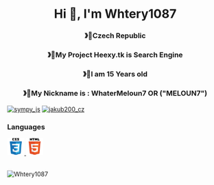 <h1 align="center">Hi 👋, I'm Whtery1087</h1>
<h3 align="center">》🎉Czech Republic</h3>

<h3 align="center">》🔎My Project Heexy.tk is Search Engine</h3>
<h3 align="center">》🔴I am 15 Years old</h3></h3>
<h3 align="center">》🍉My Nickname is : WhaterMeloun7 OR ("MELOUN7")</h3>

<p align="left">
<a href="https://twitter.com/Meloun7D" target="blank"><img align="center" src="https://raw.githubusercontent.com/rahuldkjain/github-profile-readme-generator/master/src/images/icons/Social/twitter.svg" alt="sympy_js" height="30" width="40" /></a>
<a href="https://www.instagram.com/meloun7.png/" target="blank"><img align="center" src="https://raw.githubusercontent.com/rahuldkjain/github-profile-readme-generator/master/src/images/icons/Social/instagram.svg" alt="jakub200_cz" height="30" width="40" /></a>

<h3 align="left">Languages</h3>
<p align="left"> <a href="https://www.w3schools.com/css/" target="_blank"> <img src="https://raw.githubusercontent.com/devicons/devicon/master/icons/css3/css3-original-wordmark.svg" alt="css3" width="40" height="40"/> </a> <a href="https://www.w3.org/html/" target="_blank"> <img src="https://raw.githubusercontent.com/devicons/devicon/master/icons/html5/html5-original-wordmark.svg" alt="html5" width="40" height="40"/> </a> <a 


<br><br><p><img align="center" src="https://github-readme-stats.vercel.app/api/top-langs?username=Whtery1087&show_icons=true&theme=dark&locale=en&layout=compact" alt="Whtery1087
" /></p>

